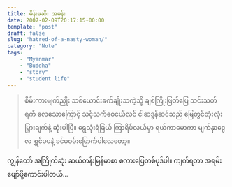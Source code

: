 ```yaml
---
title: မိန်းမဆိုး အမုန်း
date: 2007-02-09T20:17:15+00:00
template: "post"  
draft: false  
slug: "hatred-of-a-nasty-woman/"
category: "Note"
tags:
    - "Myanmar"
    - "Buddha"
    - "story"
    - "student life"
---
```

> စိမ်းကားမျက်ညှိုး သစ်ယောင်းခက်ချိုးသကဲ့သို့ ချစ်ကြိုးဖြတ်ပြေ သင်းသတ်ရက် လေသောကြောင့် သင့်သက်ဝေငယ်လင် ငါဆဒ္ဒန်ဆင်သည် မြေတွင်တုံးလုံး မြှားချက်နဲ့ ဆုံးပါပြီ။ ရွေသုံးရံခြယ် ကြာရိပ်လယ်မှာ ရယ်ကာမောကာ မျက်နှာငွေလ ရွှင်ပပနဲ့ ခင်မဝမ်းမြောက်ပါလေတော့။

ကျွန်တော် အကြိုက်ဆုံး ဆယ်တန်းမြန်မာစာ စကားပြေတစ်ပုဒ်ပါ။ ကျက်ရတာ အရမ်းပျော်ဖို့ကောင်းပါတယ်…